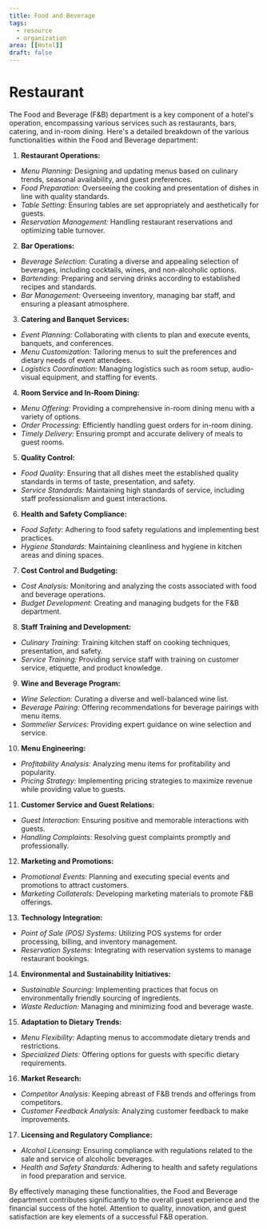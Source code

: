 ```yaml
---
title: Food and Beverage
tags:
  - resource 
  - organization
area: [[Hotel]]
draft: false
---
```


# Restaurant
The Food and Beverage (F&B) department is a key component of a hotel's operation, encompassing various services such as restaurants, bars, catering, and in-room dining. Here's a detailed breakdown of the various functionalities within the Food and Beverage department:

1. **Restaurant Operations:**
  - *Menu Planning:* Designing and updating menus based on culinary trends, seasonal availability, and guest preferences.
  - *Food Preparation:* Overseeing the cooking and presentation of dishes in line with quality standards.
  - *Table Setting:* Ensuring tables are set appropriately and aesthetically for guests.
  - *Reservation Management:* Handling restaurant reservations and optimizing table turnover.

2. **Bar Operations:**
  - *Beverage Selection:* Curating a diverse and appealing selection of beverages, including cocktails, wines, and non-alcoholic options.
  - *Bartending:* Preparing and serving drinks according to established recipes and standards.
  - *Bar Management:* Overseeing inventory, managing bar staff, and ensuring a pleasant atmosphere.

3. **Catering and Banquet Services:**
  - *Event Planning:* Collaborating with clients to plan and execute events, banquets, and conferences.
  - *Menu Customization:* Tailoring menus to suit the preferences and dietary needs of event attendees.
  - *Logistics Coordination:* Managing logistics such as room setup, audio-visual equipment, and staffing for events.

4. **Room Service and In-Room Dining:**
  - *Menu Offering:* Providing a comprehensive in-room dining menu with a variety of options.
  - *Order Processing:* Efficiently handling guest orders for in-room dining.
  - *Timely Delivery:* Ensuring prompt and accurate delivery of meals to guest rooms.

5. **Quality Control:**
  - *Food Quality:* Ensuring that all dishes meet the established quality standards in terms of taste, presentation, and safety.
  - *Service Standards:* Maintaining high standards of service, including staff professionalism and guest interactions.

6. **Health and Safety Compliance:**
  - *Food Safety:* Adhering to food safety regulations and implementing best practices.
  - *Hygiene Standards:* Maintaining cleanliness and hygiene in kitchen areas and dining spaces.

7. **Cost Control and Budgeting:**
  - *Cost Analysis:* Monitoring and analyzing the costs associated with food and beverage operations.
  - *Budget Development:* Creating and managing budgets for the F&B department.

8. **Staff Training and Development:**
  - *Culinary Training:* Training kitchen staff on cooking techniques, presentation, and safety.
  - *Service Training:* Providing service staff with training on customer service, etiquette, and product knowledge.

9. **Wine and Beverage Program:**
  - *Wine Selection:* Curating a diverse and well-balanced wine list.
  - *Beverage Pairing:* Offering recommendations for beverage pairings with menu items.
  - *Sommelier Services:* Providing expert guidance on wine selection and service.

10. **Menu Engineering:**
  - *Profitability Analysis:* Analyzing menu items for profitability and popularity.
  - *Pricing Strategy:* Implementing pricing strategies to maximize revenue while providing value to guests.

11. **Customer Service and Guest Relations:**
  - *Guest Interaction:* Ensuring positive and memorable interactions with guests.
  - *Handling Complaints:* Resolving guest complaints promptly and professionally.

12. **Marketing and Promotions:**
  - *Promotional Events:* Planning and executing special events and promotions to attract customers.
  - *Marketing Collaterals:* Developing marketing materials to promote F&B offerings.

13. **Technology Integration:**
  - *Point of Sale (POS) Systems:* Utilizing POS systems for order processing, billing, and inventory management.
  - *Reservation Systems:* Integrating with reservation systems to manage restaurant bookings.

14. **Environmental and Sustainability Initiatives:**
  - *Sustainable Sourcing:* Implementing practices that focus on environmentally friendly sourcing of ingredients.
  - *Waste Reduction:* Managing and minimizing food and beverage waste.

15. **Adaptation to Dietary Trends:**
  - *Menu Flexibility:* Adapting menus to accommodate dietary trends and restrictions.
  - *Specialized Diets:* Offering options for guests with specific dietary requirements.

16. **Market Research:**
  - *Competitor Analysis:* Keeping abreast of F&B trends and offerings from competitors.
  - *Customer Feedback Analysis:* Analyzing customer feedback to make improvements.

17. **Licensing and Regulatory Compliance:**
  - *Alcohol Licensing:* Ensuring compliance with regulations related to the sale and service of alcoholic beverages.
  - *Health and Safety Standards:* Adhering to health and safety regulations in food preparation and service.

By effectively managing these functionalities, the Food and Beverage department contributes significantly to the overall guest experience and the financial success of the hotel. Attention to quality, innovation, and guest satisfaction are key elements of a successful F&B operation.